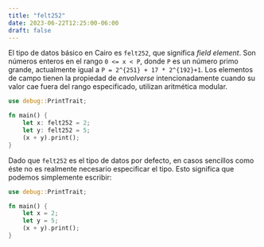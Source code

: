 ```yaml
---
title: "felt252"
date: 2023-06-22T12:25:00-06:00
draft: false
---
```


El tipo de datos básico en Cairo es `felt252`, que significa *field element*. Son números enteros en el rango `0 <= x < P`, donde `P` es un número primo grande, actualmente igual a `P = 2^{251} + 17 * 2^{192}+1`. 
Los elementos de campo tienen la propiedad de *envolverse* intencionadamente cuando su valor cae fuera del rango especificado, utilizan aritmética modular.

```rust {.codebox}
use debug::PrintTrait;

fn main() {
    let x: felt252 = 2;
    let y: felt252 = 5;
    (x + y).print();
}
```

Dado que `felt252` es el tipo de datos por defecto, en casos sencillos como éste no es realmente necesario especificar el tipo.
Esto significa que podemos simplemente escribir:

```rust {.codebox}
use debug::PrintTrait;

fn main() {
    let x = 2;
    let y = 5;
    (x + y).print();
}
```
